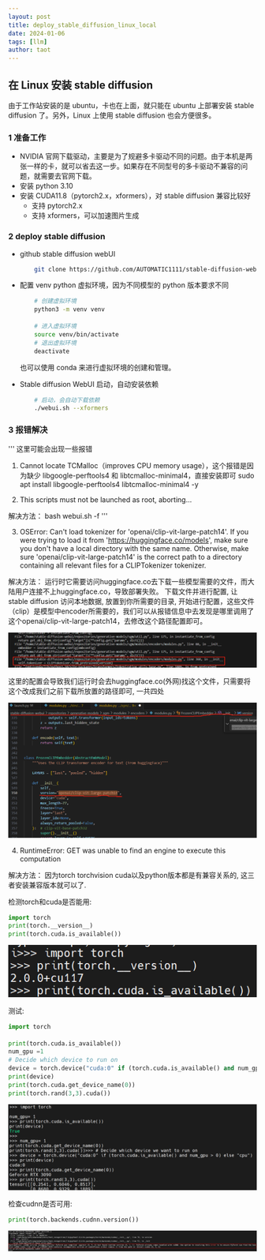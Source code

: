 ```yaml
---
layout: post
title: deploy_stable_diffusion_linux_local
date: 2024-01-06
tags: [llm]
author: taot
---
```


## 在 Linux 安装 stable diffusion

由于工作站安装的是 ubuntu，卡也在上面，就只能在 ubuntu 上部署安装 stable diffusion 了。另外，Linux 上使用 stable diffusion 也会方便很多。

### 1 准备工作

* NVIDIA 官网下载驱动，主要是为了规避多卡驱动不同的问题。由于本机是两张一样的卡，就可以省去这一步。如果存在不同型号的多卡驱动不兼容的问题，就需要去官网下载。
* 安装 python 3.10
* 安装 CUDA11.8（pytorch2.x，xformers），对 stable diffusion 兼容比较好
    * 支持 pytorch2.x
    * 支持 xformers，可以加速图片生成

### 2 deploy stable diffusion 
* github stable diffusion webUI
    ```bash
        git clone https://github.com/AUTOMATIC1111/stable-diffusion-webui.git
    ```
* 配置 venv python 虚拟环境，因为不同模型的 python 版本要求不同
    ```bash
        # 创建虚拟环境
        python3 -m venv venv

        # 进入虚拟环境
        source venv/bin/activate
        # 退出虚拟环境
        deactivate

    ```
    也可以使用 conda 来进行虚拟环境的创建和管理。

* Stable diffusion WebUI 启动，自动安装依赖
    ```bash
        # 启动，会自动下载依赖
        ./webui.sh --xformers
    ```

### 3 报错解决
'''
这里可能会出现一些报错
1) Cannot locate TCMalloc（improves CPU memory usage），这个报错是因为缺少 libgoogle-perftools4 和 libtcmalloc-minimal4，直接安装即可
sudo apt install libgoogle-perftools4 libtcmalloc-minimal4 -y

2) This scripts must not be launched as root, aborting...

解决方法：
bash webui.sh -f
'''

3)  OSError: Can't load tokenizer for 'openai/clip-vit-large-patch14'. If you were trying to load it from 'https://huggingface.co/models', make sure you don't have a local directory with the same name. Otherwise, make sure 'openai/clip-vit-large-patch14' is the correct path to a directory containing all relevant files for a CLIPTokenizer tokenizer.

解决方法：
运行时它需要访问huggingface.co去下载一些模型需要的文件，而大陆用户连接不上huggingface.co，导致部署失败。
下载文件并进行配置, 让 stable diffusion 访问本地数据, 放置到你所需要的目录, 开始进行配置，这些文件（clip）是模型中encoder所需要的，我们可以从报错信息中去发现是哪里调用了这个openai/clip-vit-large-patch14，去修改这个路径配置即可。

![Alt text](../blog_images/github_drawing_board_for_gitpages_blog/sd1.png)

这里的配置会导致我们运行时会去huggingface.co(外网)找这个文件，只需要将这个改成我们之前下载所放置的路径即可, 一共四处

![Alt text](../blog_images/github_drawing_board_for_gitpages_blog/sd2.png)


4) RuntimeError: GET was unable to find an engine to execute this computation
   
解决方法：
因为torch torchvision cuda以及python版本都是有兼容关系的, 这三者安装兼容版本就可以了.

检测torch和cuda是否能用:
```python
import torch
print(torch.__version__)
print(torch.cuda.is_available())

```
![Alt text](../blog_images/github_drawing_board_for_gitpages_blog/sd5.png)

测试:
```python
import torch

print(torch.cuda.is_available())
num_gpu =1 
# Decide which device to run on
device = torch.device("cuda:0" if (torch.cuda.is_available() and num_gpu > 0) else "cpu")
print(device)
print(torch.cuda.get_device_name(0))
print(torch.rand(3,3).cuda())

```
![Alt text](../blog_images/github_drawing_board_for_gitpages_blog/sd4.png)

检查cudnn是否可用:
```python
print(torch.backends.cudnn.version())

```
![Alt text](../blog_images/github_drawing_board_for_gitpages_blog/sd3.png)


